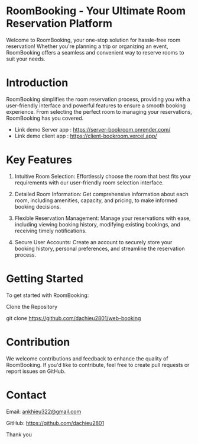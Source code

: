 # RoomBooking - Your Ultimate Room Reservation Platform
Welcome to RoomBooking, your one-stop solution for hassle-free room reservation! Whether you're planning a trip or organizing an event, RoomBooking offers a seamless and convenient way to reserve rooms to suit your needs.

# Introduction

RoomBooking simplifies the room reservation process, providing you with a user-friendly interface and powerful features to ensure a smooth booking experience. From selecting the perfect room to managing your reservations, RoomBooking has you covered.

 - Link demo Server app : https://server-bookroom.onrender.com/
 - Link demo client app : https://client-bookroom.vercel.app/

# Key Features

1. Intuitive Room Selection: Effortlessly choose the room that best fits your requirements with our user-friendly room selection interface.

2. Detailed Room Information: Get comprehensive information about each room, including amenities, capacity, and pricing, to make informed booking decisions.

3. Flexible Reservation Management: Manage your reservations with ease, including viewing booking history, modifying existing bookings, and receiving timely notifications.

4. Secure User Accounts: Create an account to securely store your booking history, personal preferences, and streamline the reservation process.

# Getting Started

To get started with RoomBooking:

Clone the Repository

git clone https://github.com/dachieu2801/web-booking

# Contribution 

We welcome contributions and feedback to enhance the quality of RoomBooking. If you'd like to contribute, feel free to create pull requests or report issues on GitHub.

# Contact

Email: ankhieu322@gmail.com

GitHub: https://github.com/dachieu2801

Thank you 